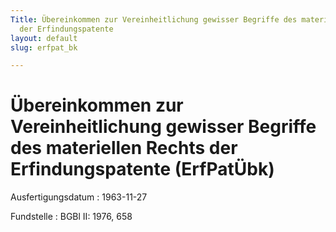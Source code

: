 ```yaml
---
Title: Übereinkommen zur Vereinheitlichung gewisser Begriffe des materiellen Rechts
  der Erfindungspatente
layout: default
slug: erfpat_bk

---
```


# Übereinkommen zur Vereinheitlichung gewisser Begriffe des materiellen Rechts der Erfindungspatente (ErfPatÜbk)

Ausfertigungsdatum
:   1963-11-27

Fundstelle
:   BGBl II: 1976, 658

